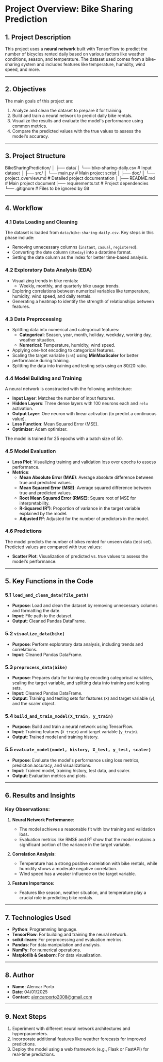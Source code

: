 # Project Overview: Bike Sharing Prediction

## 1. Project Description
This project uses a **neural network** built with TensorFlow to predict the number of bicycles rented daily based on various factors like weather conditions, season, and temperature. The dataset used comes from a bike-sharing system and includes features like temperature, humidity, wind speed, and more.

---

## 2. Objectives
The main goals of this project are:
1. Analyze and clean the dataset to prepare it for training.
2. Build and train a neural network to predict daily bike rentals.
3. Visualize the results and evaluate the model's performance using common metrics.
4. Compare the predicted values with the true values to assess the model's accuracy.

---

## 3. Project Structure

BikeSharingPrediction/ 
│ 
├── data/ 
│ └── bike-sharing-daily.csv # Input dataset 
│ 
├── src/ 
│ └── main.py # Main project script 
│ 
├── doc/ 
│ └── project_overview.md # Detailed project documentation 
│ 
├── README.md # Main project document 
├── requirements.txt # Project dependencies 
└── .gitignore # Files to be ignored by Git


---

## 4. Workflow

### 4.1 Data Loading and Cleaning
The dataset is loaded from `data/bike-sharing-daily.csv`. Key steps in this phase include:
- Removing unnecessary columns (`instant`, `casual`, `registered`).
- Converting the date column (`dteday`) into a datetime format.
- Setting the date column as the index for better time-based analysis.

### 4.2 Exploratory Data Analysis (EDA)
- Visualizing trends in bike rentals:
  - Weekly, monthly, and quarterly bike usage trends.
- Exploring correlations between numerical variables like temperature, humidity, wind speed, and daily rentals.
- Generating a heatmap to identify the strength of relationships between features.

### 4.3 Data Preprocessing
- Splitting data into numerical and categorical features:
  - **Categorical**: Season, year, month, holiday, weekday, working day, weather situation.
  - **Numerical**: Temperature, humidity, wind speed.
- Applying one-hot encoding to categorical features.
- Scaling the target variable (`cnt`) using **MinMaxScaler** for better performance during training.
- Splitting the data into training and testing sets using an 80/20 ratio.

### 4.4 Model Building and Training
A neural network is constructed with the following architecture:
- **Input Layer**: Matches the number of input features.
- **Hidden Layers**: Three dense layers with 100 neurons each and `relu` activation.
- **Output Layer**: One neuron with linear activation (to predict a continuous value).
- **Loss Function**: Mean Squared Error (MSE).
- **Optimizer**: Adam optimizer.

The model is trained for 25 epochs with a batch size of 50.

### 4.5 Model Evaluation
- **Loss Plot**: Visualizing training and validation loss over epochs to assess performance.
- **Metrics**:
  - **Mean Absolute Error (MAE)**: Average absolute difference between true and predicted values.
  - **Mean Squared Error (MSE)**: Average squared difference between true and predicted values.
  - **Root Mean Squared Error (RMSE)**: Square root of MSE for interpretability.
  - **R-Squared (R²)**: Proportion of variance in the target variable explained by the model.
  - **Adjusted R²**: Adjusted for the number of predictors in the model.

### 4.6 Predictions
The model predicts the number of bikes rented for unseen data (test set). Predicted values are compared with true values:
- **Scatter Plot**: Visualization of predicted vs. true values to assess the model's performance.

---

## 5. Key Functions in the Code

### 5.1 `load_and_clean_data(file_path)`
- **Purpose**: Load and clean the dataset by removing unnecessary columns and formatting the date.
- **Input**: File path to the dataset.
- **Output**: Cleaned Pandas DataFrame.

### 5.2 `visualize_data(bike)`
- **Purpose**: Perform exploratory data analysis, including trends and correlations.
- **Input**: Cleaned Pandas DataFrame.

### 5.3 `preprocess_data(bike)`
- **Purpose**: Prepares data for training by encoding categorical variables, scaling the target variable, and splitting data into training and testing sets.
- **Input**: Cleaned Pandas DataFrame.
- **Output**: Training and testing sets for features (`X`) and target variable (`y`), and the scaler object.

### 5.4 `build_and_train_model(X_train, y_train)`
- **Purpose**: Build and train a neural network using TensorFlow.
- **Input**: Training features (`X_train`) and target variable (`y_train`).
- **Output**: Trained model and training history.

### 5.5 `evaluate_model(model, history, X_test, y_test, scaler)`
- **Purpose**: Evaluate the model's performance using loss metrics, prediction accuracy, and visualizations.
- **Input**: Trained model, training history, test data, and scaler.
- **Output**: Evaluation metrics and plots.

---

## 6. Results and Insights

### Key Observations:
1. **Neural Network Performance**:
   - The model achieves a reasonable fit with low training and validation loss.
   - Evaluation metrics like RMSE and R² show that the model explains a significant portion of the variance in the target variable.

2. **Correlation Analysis**:
   - Temperature has a strong positive correlation with bike rentals, while humidity shows a moderate negative correlation.
   - Wind speed has a weaker influence on the target variable.

3. **Feature Importance**:
   - Features like season, weather situation, and temperature play a crucial role in predicting bike rentals.

---

## 7. Technologies Used
- **Python**: Programming language.
- **TensorFlow**: For building and training the neural network.
- **scikit-learn**: For preprocessing and evaluation metrics.
- **Pandas**: For data manipulation and analysis.
- **NumPy**: For numerical operations.
- **Matplotlib & Seaborn**: For data visualization.

---

## 8. Author
- **Name**: Alencar Porto   
- **Date**: 04/01/2025
- **Contact**: alencarporto2008@gmail.com

---

## 9. Next Steps
1. Experiment with different neural network architectures and hyperparameters.
2. Incorporate additional features like weather forecasts for improved predictions.
3. Deploy the model using a web framework (e.g., Flask or FastAPI) for real-time predictions.
